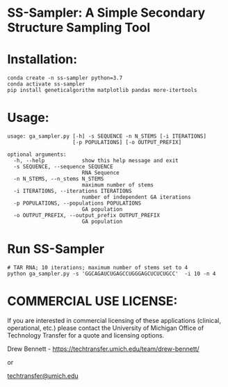 # SS-Sampler: A Simple Secondary Structure Sampling Tool

# Installation:

```
conda create -n ss-sampler python=3.7
conda activate ss-sampler
pip install geneticalgorithm matplotlib pandas more-itertools
```

# Usage:
```
usage: ga_sampler.py [-h] -s SEQUENCE -n N_STEMS [-i ITERATIONS]
                     [-p POPULATIONS] [-o OUTPUT_PREFIX]

optional arguments:
  -h, --help            show this help message and exit
  -s SEQUENCE, --sequence SEQUENCE
                        RNA Sequence
  -n N_STEMS, --n_stems N_STEMS
                        maximum number of stems
  -i ITERATIONS, --iterations ITERATIONS
                        number of independent GA iterations
  -p POPULATIONS, --populations POPULATIONS
                        GA population
  -o OUTPUT_PREFIX, --output_prefix OUTPUT_PREFIX
                        GA population
```

# Run SS-Sampler
```shell
# TAR RNA; 10 iterations; maximum number of stems set to 4
python ga_sampler.py -s 'GGCAGAUCUGAGCCUGGGAGCUCUCUGCC'  -i 10 -n 4 
```

# COMMERCIAL USE LICENSE:

If you are interested in commercial licensing of these applications (clinical, operational, etc.) please contact the University of Michigan Office of Technology Transfer for a quote and licensing options.

Drew Bennett - https://techtransfer.umich.edu/team/drew-bennett/

or

techtransfer@umich.edu
